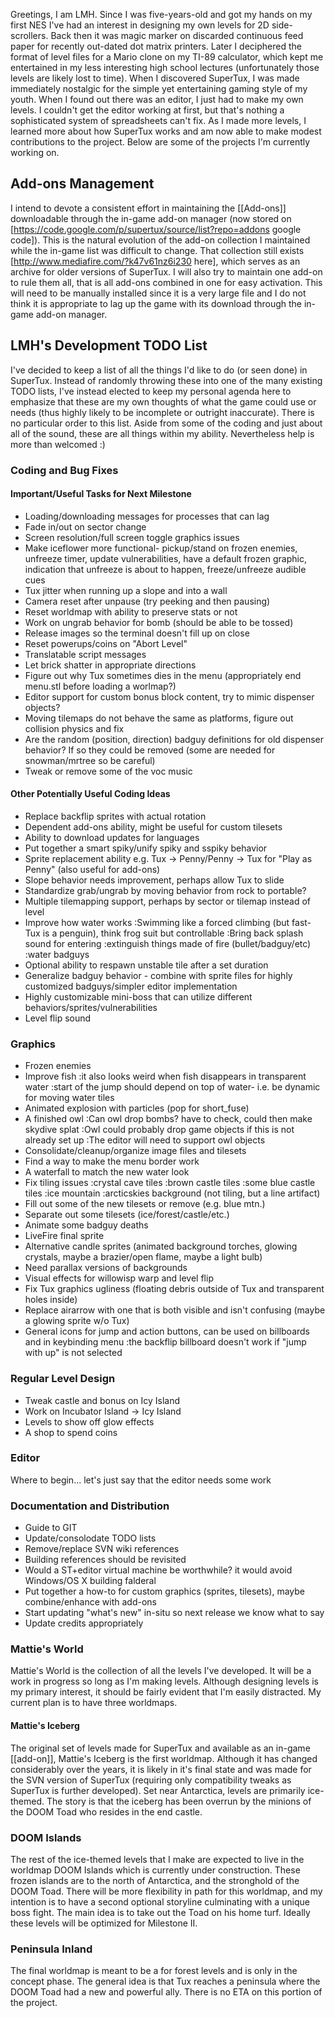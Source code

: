 Greetings, I am LMH.  Since I was five-years-old and got my hands on my first NES I've had an interest in designing my own levels for 2D side-scrollers.  Back then it was magic marker on discarded continuous feed paper for recently out-dated dot matrix printers.  Later I deciphered the format of level files for a Mario clone on my TI-89 calculator, which kept me entertained in my less interesting high school lectures (unfortunately those levels are likely lost to time).  When I discovered SuperTux, I was made immediately nostalgic for the simple yet entertaining gaming style of my youth.  When I found out there was an editor, I just had to make my own levels.  I couldn't get the editor working at first, but that's nothing a sophisticated system of spreadsheets can't fix.  As I made more levels, I learned more about how SuperTux works and am now able to make modest contributions to the project.  Below are some of the projects I'm currently working on.

## Add-ons Management

I intend to devote a consistent effort in maintaining the [[Add-ons]] downloadable through the in-game add-on manager (now stored on [https://code.google.com/p/supertux/source/list?repo=addons google code]).  This is the natural evolution of the add-on collection I maintained while the in-game list was difficult to change.  That collection still exists [http://www.mediafire.com/?k47v61nz6i230 here], which serves as an archive for older versions of SuperTux.  I will also try to maintain one add-on to rule them all, that is all add-ons combined in one for easy activation.  This will need to be manually installed since it is a very large file and I do not think it is appropriate to lag up the game with its download through the in-game add-on manager.

## LMH's Development TODO List

I've decided to keep a list of all the things I'd like to do (or seen done) in SuperTux.  Instead of randomly throwing these into one of the many existing TODO lists, I've instead elected to keep my personal agenda here to emphasize that these are my own thoughts of what the game could use or needs (thus highly likely to be incomplete or outright inaccurate).  There is no particular order to this list.  Aside from some of the coding and just about all of the sound, these are all things within my ability.  Nevertheless help is more than welcomed :)  

### Coding and Bug Fixes
#### Important/Useful Tasks for Next Milestone
* Loading/downloading messages for processes that can lag
* Fade in/out on sector change
* Screen resolution/full screen toggle graphics issues
* Make iceflower more functional- pickup/stand on frozen enemies, unfreeze timer, update vulnerabilities, have a default frozen graphic, indication that unfreeze is about to happen, freeze/unfreeze audible cues
* Tux jitter when running up a slope and into a wall
* Camera reset after unpause (try peeking and then pausing)
* Reset worldmap with ability to preserve stats or not
* Work on ungrab behavior for bomb (should be able to be tossed)
* Release images so the terminal doesn't fill up on close
* Reset powerups/coins on "Abort Level"
* Translatable script messages
* Let brick shatter in appropriate directions
* Figure out why Tux sometimes dies in the menu (appropriately end menu.stl before loading a worlmap?)
* Editor support for custom bonus block content, try to mimic dispenser objects?
* Moving tilemaps do not behave the same as platforms, figure out collision physics and fix
* Are the random (position, direction) badguy definitions for old dispenser behavior?  If so they could be removed (some are needed for snowman/mrtree so be careful)
* Tweak or remove some of the voc music
#### Other Potentially Useful Coding Ideas
* Replace backflip sprites with actual rotation
* Dependent add-ons ability, might be useful for custom tilesets
* Ability to download updates for languages
* Put together a smart spiky/unify spiky and sspiky behavior
* Sprite replacement ability e.g. Tux -> Penny/Penny -> Tux for "Play as Penny" (also useful for add-ons)
* Slope behavior needs improvement, perhaps allow Tux to slide
* Standardize grab/ungrab by moving behavior from rock to portable?
* Multiple tilemapping support, perhaps by sector or tilemap instead of level
* Improve how water works
:Swimming like a forced climbing (but fast- Tux is a penguin), think frog suit but controllable
:Bring back splash sound for entering
:extinguish things made of fire (bullet/badguy/etc)
:water badguys
* Optional ability to respawn unstable tile after a set duration
* Generalize badguy behavior - combine with sprite files for highly customized badguys/simpler editor implementation
* Highly customizable mini-boss that can utilize different behaviors/sprites/vulnerabilities
* Level flip sound

### Graphics
* Frozen enemies
* Improve fish
:it also looks weird when fish disappears in transparent water
:start of the jump should depend on top of water- i.e. be dynamic for moving water tiles
* Animated explosion with particles (pop for short_fuse)
* A finished owl
:Can owl drop bombs? have to check, could then make skydive splat
:Owl could probably drop game objects if this is not already set up
:The editor will need to support owl objects
* Consolidate/cleanup/organize image files and tilesets
* Find a way to make the menu border work
* A waterfall to match the new water look
* Fix tiling issues
:crystal cave tiles
:brown castle tiles
:some blue castle tiles
:ice mountain
:arcticskies background (not tiling, but a line artifact)
* Fill out some of the new tilesets or remove (e.g. blue mtn.)
* Separate out some tilesets (ice/forest/castle/etc.)
* Animate some badguy deaths
* LiveFire final sprite
* Alternative candle sprites (animated background torches, glowing crystals, maybe a brazier/open flame, maybe a light bulb)
* Need parallax versions of backgrounds
* Visual effects for willowisp warp and level flip
* Fix Tux graphics ugliness (floating debris outside of Tux and transparent holes inside)
* Replace airarrow with one that is both visible and isn't confusing (maybe a glowing sprite w/o Tux)
* General icons for jump and action buttons, can be used on billboards and in keybinding menu
:the backflip billboard doesn't work if "jump with up" is not selected

### Regular Level Design
* Tweak castle and bonus on Icy Island
* Work on Incubator Island -> Icy Island
* Levels to show off glow effects
* A shop to spend coins

### Editor
Where to begin...  let's just say that the editor needs some work

### Documentation and Distribution
* Guide to GIT
* Update/consolodate TODO lists
* Remove/replace SVN wiki references
* Building references should be revisited
* Would a ST+editor virtual machine be worthwhile? it would avoid Windows/OS X building falderal
* Put together a how-to for custom graphics (sprites, tilesets), maybe combine/enhance with add-ons
* Start updating "what's new" in-situ so next release we know what to say
* Update credits appropriately

### Mattie's World

Mattie's World is the collection of all the levels I've developed.  It will be a work in progress so long as I'm making levels.  Although designing levels is my primary interest, it should be fairly evident that I'm easily distracted.  My current plan is to have three worldmaps.

#### Mattie's Iceberg

The original set of levels made for SuperTux and available as an in-game [[add-on]], Mattie's Iceberg is the first worldmap.  Although it has changed considerably over the years, it is likely in it's final state and was made for the SVN version of SuperTux (requiring only compatibility tweaks as SuperTux is further developed).  Set near Antarctica, levels are primarily ice-themed.  The story is that the iceberg has been overrun by the minions of the DOOM Toad who resides in the end castle.

### DOOM Islands

The rest of the ice-themed levels that I make are expected to live in the worldmap DOOM Islands which is currently under construction.  These frozen islands are to the north of Antarctica, and the stronghold of the DOOM Toad.  There will be more flexibility in path for this worldmap, and my intention is to have a second optional storyline culminating with a unique boss fight.  The main idea is to take out the Toad on his home turf.  Ideally these levels will be optimized for Milestone II.

### Peninsula Inland

The final worldmap is meant to be a for forest levels and is only in the concept phase.  The general idea is that Tux reaches a peninsula where the DOOM Toad had a new and powerful ally.  There is no ETA on this portion of the project.
